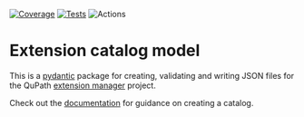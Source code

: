 [![Coverage](https://qupath.github.io/badges/extension-catalog-model/badges/coverage-badge.svg?dummy=1234)](https://qupath.github.io/badges/extension-catalog-model/reports/coverage/index.html?dummy=1234)
[![Tests](https://qupath.github.io/badges/extension-catalog-model/badges/tests-badge.svg?dummy=1234)](https://qupath.github.io/badges/extension-catalog-model/reports/junit/report.html?dummy=1234)
![Actions](https://github.com/qupath/extension-catalog-model/actions/workflows/tests.yml/badge.svg?dummy=1234)
# Extension catalog model

This is a [pydantic](https://docs.pydantic.dev/latest/) package for creating, validating and writing JSON files for the QuPath [extension manager](https://github.com/qupath/extension-manager) project.

Check out the [documentation](https://qupath.github.io/extension-catalog-model/) for guidance on creating a catalog.